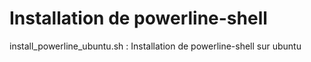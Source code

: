 # Installation de powerline-shell

install_powerline_ubuntu.sh : Installation de powerline-shell sur ubuntu
